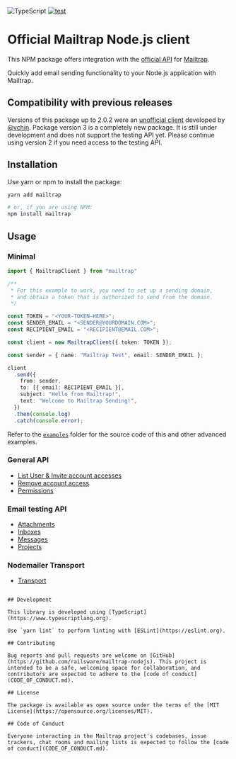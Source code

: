 ![TypeScript](https://badgen.net/badge/icon/TypeScript/?icon=typescript&label) [![test](https://github.com/railsware/mailtrap-nodejs/actions/workflows/test.yml/badge.svg)](https://github.com/railsware/mailtrap-nodejs/actions/workflows/test.yml)

# Official Mailtrap Node.js client

This NPM package offers integration with the [official API](https://api-docs.mailtrap.io/) for [Mailtrap](https://mailtrap.io).

Quickly add email sending functionality to your Node.js application with Mailtrap.

## Compatibility with previous releases

Versions of this package up to 2.0.2 were an [unofficial client](https://github.com/vchin/mailtrap-client) developed by [@vchin](https://github.com/vchin). Package version 3 is a completely new package. It is still under development and does not support the testing API yet. Please continue using version 2 if you need access to the testing API.

## Installation

Use yarn or npm to install the package:

```sh
yarn add mailtrap

# or, if you are using NPM:
npm install mailtrap
```

## Usage

### Minimal

```ts
import { MailtrapClient } from "mailtrap"

/**
 * For this example to work, you need to set up a sending domain,
 * and obtain a token that is authorized to send from the domain.
 */

const TOKEN = "<YOUR-TOKEN-HERE>";
const SENDER_EMAIL = "<SENDER@YOURDOMAIN.COM>";
const RECIPIENT_EMAIL = "<RECIPIENT@EMAIL.COM>";

const client = new MailtrapClient({ token: TOKEN });

const sender = { name: "Mailtrap Test", email: SENDER_EMAIL };

client
  .send({
    from: sender,
    to: [{ email: RECIPIENT_EMAIL }],
    subject: "Hello from Mailtrap!",
    text: "Welcome to Mailtrap Sending!",
  })
  .then(console.log)
  .catch(console.error);
```

Refer to the [`examples`](examples) folder for the source code of this and other advanced examples.

### General API

 - [List User & Invite account accesses](examples/general/account-accesses.ts)
 - [Remove account access](examples/general/accounts.ts)
 - [Permissions](examples/general/permissions.ts)

### Email testing API

 - [Attachments](examples/testing/attachments.ts)
 - [Inboxes](examples/testing/inboxes.ts)
 - [Messages](examples/testing/messages.ts)
 - [Projects](examples/testing/projects.ts)

### Nodemailer Transport

 - [Transport](examples/transport.ts)
```

## Development

This library is developed using [TypeScript](https://www.typescriptlang.org).

Use `yarn lint` to perform linting with [ESLint](https://eslint.org).

## Contributing

Bug reports and pull requests are welcome on [GitHub](https://github.com/railsware/mailtrap-nodejs). This project is intended to be a safe, welcoming space for collaboration, and contributors are expected to adhere to the [code of conduct](CODE_OF_CONDUCT.md).

## License

The package is available as open source under the terms of the [MIT License](https://opensource.org/licenses/MIT).

## Code of Conduct

Everyone interacting in the Mailtrap project's codebases, issue trackers, chat rooms and mailing lists is expected to follow the [code of conduct](CODE_OF_CONDUCT.md).
